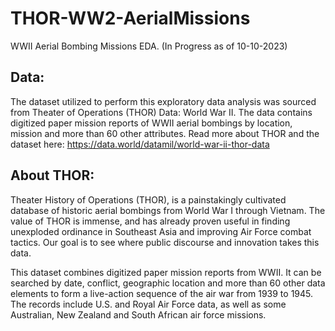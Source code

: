 # THOR-WW2-AerialMissions
WWII Aerial Bombing Missions EDA. (In Progress as of 10-10-2023)

## Data:
The dataset utilized to perform this exploratory data analysis was sourced from Theater of Operations (THOR) Data: World War II. The data contains digitized paper mission reports of WWII aerial bombings by location, mission and more than 60 other attributes. Read more about THOR and the dataset here: https://data.world/datamil/world-war-ii-thor-data

## About THOR:
Theater History of Operations (THOR), is a painstakingly cultivated database of historic aerial bombings from World War I through Vietnam. The value of THOR is immense, and has already proven useful in finding unexploded ordinance in Southeast Asia and improving Air Force combat tactics. Our goal is to see where public discourse and innovation takes this data.

This dataset combines digitized paper mission reports from WWII. It can be searched by date, conflict, geographic location and more than 60 other data elements to form a live-action sequence of the air war from 1939 to 1945. The records include U.S. and Royal Air Force data, as well as some Australian, New Zealand and South African air force missions.
